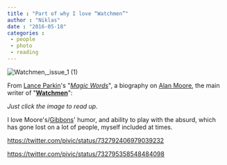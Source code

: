 ```yaml
---
title : "Part of why I love “Watchmen”"
author : "Niklas"
date : "2016-05-18"
categories : 
 - people
 - photo
 - reading
---
```


![Watchmen,_issue_1 (1)](https://niklasblog.com/wp-content/Watchmen_issue_1-1.jpg)

From [Lance Parkin](https://en.wikipedia.org/wiki/Lance_Parkin)'s "_[Magic Words](https://lanceparkin.wordpress.com/magic-words-the-extraordinary-life-of-alan-moore/)_", a biography on [Alan Moore](https://en.wikipedia.org/wiki/Alan_Moore), the main writer of "**[Watchmen](https://en.wikipedia.org/wiki/Watchmen)**":

_Just click the image to read up._

I love Moore's/[Gibbons](https://en.wikipedia.org/wiki/Dave_Gibbons)' humor, and ability to play with the absurd, which has gone lost on a lot of people, myself included at times.

https://twitter.com/pivic/status/732792406979039232

https://twitter.com/pivic/status/732795358548484098
